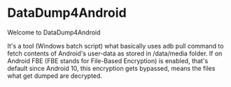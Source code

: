 # DataDump4Android

Welcome to DataDump4Android

It's a tool (Windows batch script) what basically uses adb pull command to fetch contents of Android's user-data as stored in /data/media folder. If on Android FBE (FBE stands for File-Based Encryption) is enabled, that's default since Android 10, this encryption gets bypassed, means the files what get dumped are decrypted.
